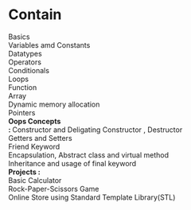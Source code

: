 # Contain <br>
Basics <br>
Variables amd Constants <br>
Datatypes<br>
Operators<br>
Conditionals<br>
Loops<br>
Function<br>
Array<br>
Dynamic memory allocation<br>
Pointers<br>
<b> Oops Concepts <br>: </b>
Constructor and Deligating Constructor , Destructor <br>
Getters and Setters <br>
Friend Keyword <br>
Encapsulation, Abstract class and virtual method <br>
Inheritance and usage of final keyword<br>
<b>Projects : <br> </b>
Basic Calculator<br>
Rock-Paper-Scissors Game<br>
Online Store using Standard Template Library(STL)

